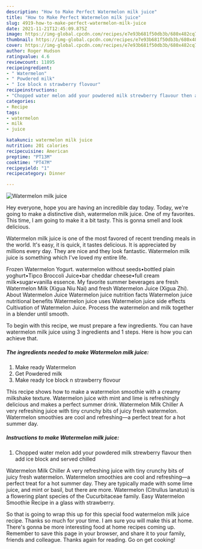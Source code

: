 ```yaml
---
description: "How to Make Perfect Watermelon milk juice"
title: "How to Make Perfect Watermelon milk juice"
slug: 4919-how-to-make-perfect-watermelon-milk-juice
date: 2021-11-21T12:45:09.875Z
image: https://img-global.cpcdn.com/recipes/e7e93b681f50db3b/680x482cq70/watermelon-milk-juice-recipe-main-photo.jpg
thumbnail: https://img-global.cpcdn.com/recipes/e7e93b681f50db3b/680x482cq70/watermelon-milk-juice-recipe-main-photo.jpg
cover: https://img-global.cpcdn.com/recipes/e7e93b681f50db3b/680x482cq70/watermelon-milk-juice-recipe-main-photo.jpg
author: Roger Hudson
ratingvalue: 4.6
reviewcount: 11895
recipeingredient:
- " Watermelon"
- " Powdered milk"
- " Ice block n strawberry flovour"
recipeinstructions:
- "Chopped water melon add your powdered milk strewberry flavour then add ice block and served chilled"
categories:
- Recipe
tags:
- watermelon
- milk
- juice

katakunci: watermelon milk juice 
nutrition: 201 calories
recipecuisine: American
preptime: "PT13M"
cooktime: "PT47M"
recipeyield: "1"
recipecategory: Dinner

---
```



![Watermelon milk juice](https://img-global.cpcdn.com/recipes/e7e93b681f50db3b/680x482cq70/watermelon-milk-juice-recipe-main-photo.jpg)

Hey everyone, hope you are having an incredible day today. Today, we're going to make a distinctive dish, watermelon milk juice. One of my favorites. This time, I am going to make it a bit tasty. This is gonna smell and look delicious.

Watermelon milk juice is one of the most favored of recent trending meals in the world. It's easy, it is quick, it tastes delicious. It is appreciated by millions every day. They are nice and they look fantastic. Watermelon milk juice is something which I've loved my entire life.

Frozen Watermelon Yogurt. watermelon without seeds•bottled plain yoghurt•Tipco Broccoli Juice•bar cheddar cheese•full cream milk•sugar•vanilla essence. My favorite summer beverages are fresh Watermelon Milk (Xigua Niu Nai) and fresh Watermelon Juice (Xigua Zhi). About Watermelon Juice Watermelon juice nutrition facts Watermelon juice nutritional benefits Watermelon juice uses Watermelon juice side effects Cultivation of Watermelon Juice. Process the watermelon and milk together in a blender until smooth.


To begin with this recipe, we must prepare a few ingredients. You can have watermelon milk juice using 3 ingredients and 1 steps. Here is how you can achieve that.

<!--inarticleads1-->

##### The ingredients needed to make Watermelon milk juice:

1. Make ready  Watermelon
1. Get  Powdered milk
1. Make ready  Ice block n strawberry flovour


This recipe shows how to make a watermelon smoothie with a creamy milkshake texture. Watermelon juice with mint and lime is refreshingly delicious and makes a perfect summer drink. Watermelon Milk Chiller A very refreshing juice with tiny crunchy bits of juicy fresh watermelon. Watermelon smoothies are cool and refreshing—a perfect treat for a hot summer day. 

<!--inarticleads2-->

##### Instructions to make Watermelon milk juice:

1. Chopped water melon add your powdered milk strewberry flavour then add ice block and served chilled


Watermelon Milk Chiller A very refreshing juice with tiny crunchy bits of juicy fresh watermelon. Watermelon smoothies are cool and refreshing—a perfect treat for a hot summer day. They are typically made with some lime juice, and mint or basil, but there are more. Watermelon (Citrullus lanatus) is a flowering plant species of the Cucurbitaceae family. Easy Watermelon Smoothie Recipe in a glass with strawberry. 

So that is going to wrap this up for this special food watermelon milk juice recipe. Thanks so much for your time. I am sure you will make this at home. There's gonna be more interesting food at home recipes coming up. Remember to save this page in your browser, and share it to your family, friends and colleague. Thanks again for reading. Go on get cooking!
